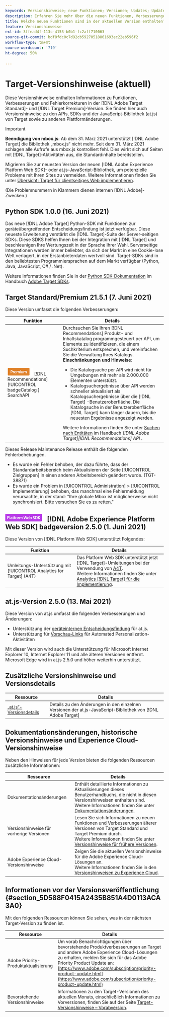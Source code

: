 ```yaml
---
keywords: Versionshinweise; neue Funktionen; Versionen; Updates; Update; Version; Verbesserungen; Erweiterungen; Fehlerbehebungen; Fehlerkorrekturen; Aktualisierungen
description: Erfahren Sie mehr über die neuen Funktionen, Verbesserungen und Fehlerbehebungen in der aktuellen Version von [!DNL Adobe Target], einschließlich SDKs, APIs und JavaScript-Bibliotheken.
title: Welche neuen Funktionen sind in der aktuellen Version enthalten?
feature: Versionshinweise
exl-id: 3ffead4f-113c-4153-b0b1-fc2aff710063
source-git-commit: bdf8fdc0c7d92cb59270518861693ec22eb596f2
workflow-type: tm+mt
source-wordcount: '719'
ht-degree: 50%

---
```


# Target-Versionshinweise (aktuell)

Diese Versionshinweise enthalten Informationen zu Funktionen, Verbesserungen und Fehlerkorrekturen in der [!DNL Adobe Target Standard]- und [!DNL Target Premium]-Version. Sie finden hier auch Versionshinweise zu den APIs, SDKs und der JavaScript-Bibliothek (at.js) von Target sowie zu anderen Plattformänderungen.

>[!IMPORTANT]
>
>**Beendigung von mbox.js**: Ab dem 31. März 2021 unterstützt [!DNL Adobe Target] die Bibliothek „mbox.js“ nicht mehr. Seit dem 31. März 2021 schlagen alle Aufrufe aus mbox.js kontrolliert fehl. Dies wirkt sich auf Seiten mit [!DNL Target]-Aktivitäten aus, die Standardinhalte bereitstellen.
>
>Migrieren Sie zur neuesten Version der neuen [!DNL Adobe Experience Platform Web SDK]- oder at.js-JavaScript-Bibliothek, um potenzielle Probleme mit Ihren Sites zu vermeiden. Weitere Informationen finden Sie unter [Übersicht: Target für clientseitiges Web implementieren](/help/c-implementing-target/c-implementing-target-for-client-side-web/implement-target-for-client-side-web.md).

(Die Problemnummern in Klammern dienen internen [!DNL Adobe]-Zwecken.)

## Python SDK 1.0.0 (16. Juni 2021)

Das neue [!DNL Adobe Target] Python-SDK mit Funktionen zur geräteübergreifenden Entscheidungsfindung ist jetzt verfügbar. Diese neueste Erweiterung verstärkt die [!DNL Target]-Suite der Server-seitigen SDKs. Diese SDKS helfen Ihnen bei der Integration mit [!DNL Target] und beschleunigen Ihre Wertungszeit in der Sprache Ihrer Wahl. Serverseitige Integrationen werden immer beliebter, da sich der Markt in eine Cookie-lose Welt verlagert, in der Erstanbieterdaten wertvoll sind. Target-SDKs sind in den beliebtesten Programmiersprachen auf dem Markt verfügbar (Python, Java, JavaScript, C# / .Net).

Weitere Informationen finden Sie in der [Python SDK-Dokumentation](https://adobetarget-sdks.gitbook.io/docs/sdk-reference-guides/python-sdk) im Handbuch [Adobe Target SDKs](https://adobetarget-sdks.gitbook.io/docs/).

## Target Standard/Premium 21.5.1 (7. Juni 2021)  

Diese Version umfasst die folgenden Verbesserungen:

| Funktion | Details |
| --- | --- |
| ![Premium ](/help/assets/premium.png) [!DNL Recommendations] [!UICONTROL badgeCatalog ] SearchAPI | Durchsuchen Sie Ihren [!DNL Recommendations] Produkt- und Inhaltskatalog programmgesteuert per API, um Elemente zu identifizieren, die einem Suchkriterium entsprechen, und vereinfachen Sie die Verwaltung Ihres Katalogs.<br>**Einschränkungen und Hinweise**:<ul><li>Die Katalogsuche per API wird nicht für Umgebungen mit mehr als 2.000.000 Elementen unterstützt.</li><li>Katalogsuchergebnisse über API werden schneller aktualisiert als Katalogsuchergebnisse über die [!DNL Target] -Benutzeroberfläche. Die Katalogsuche in der Benutzeroberfläche [!DNL Target] kann länger dauern, bis die neuesten Ergebnisse angezeigt werden.</li></ul>Weitere Informationen finden Sie unter [Suchen nach Entitäten](http://developers.adobetarget.com/api/recommendations/#tag/Searching-Entities) im Handbuch *[!DNL Adobe Target][!DNL Recommendations] API* . |

Dieses Release Maintenance Release enthält die folgenden Fehlerbehebungen.

* Es wurde ein Fehler behoben, der dazu führte, dass der Standardarbeitsbereich beim Aktualisieren der Seite [!UICONTROL Zielgruppen] in einen anderen Arbeitsbereich geändert wurde. (TGT-38871)
* Es wurde ein Problem in [!UICONTROL Administration] > [!UICONTROL Implementierung] behoben, das manchmal eine Fehlermeldung verursachte, in der stand: &quot;Ihre globale Mbox ist möglicherweise nicht synchronisiert. Bitte versuchen Sie es zu retten.&quot;

## ![Adobe Experience Platform Web SDK ](/help/assets/platform.png) [!DNL Adobe Experience Platform Web SDK] badgeversion 2.5.0 (1. Juni 2021)

Diese Version von [!DNL Platform Web SDK] unterstützt Folgendes:

| Funktion | Details |
| --- | --- |
| Umleitungs-Unterstützung mit [!UICONTROL Analytics for Target] (A4T) | Das Platform Web SDK unterstützt jetzt [!DNL Target]-Umleitungen bei der Verwendung von [A4T](/help/c-integrating-target-with-mac/a4t/a4t.md).<br>Weitere Informationen finden Sie unter  [Analytics  [!DNL Target] für die Implementierung](/help/c-integrating-target-with-mac/a4t/a4timplementation.md). |

## at.js-Version 2.5.0 (13. Mai 2021)

Diese Version von at.js umfasst die folgenden Verbesserungen und Änderungen:

* Unterstützung der [geräteinternen Entscheidungsfindung](/help/c-implementing-target/c-implementing-target-for-client-side-web/on-device-decisioning/on-device-decisioning.md) für at.js.
* Unterstützung für [Vorschau-Links](/help/c-activities/c-activity-qa/activity-qa.md) für Automated Personalization-Aktivitäten

Mit dieser Version wird auch die Unterstützung für Microsoft Internet Explorer 10, Internet Explorer 11 und alle älteren Versionen entfernt. Microsoft Edge wird in at.js 2.5.0 und höher weiterhin unterstützt.

## Zusätzliche Versionshinweise und Versionsdetails

| Ressource | Details |
|--- |--- |
| [„at.js“-Versionsdetails](/help/c-implementing-target/c-implementing-target-for-client-side-web/target-atjs-versions.md) | Details zu den Änderungen in den einzelnen Versionen der at.js-JavaScript-Bibliothek von [!DNL Adobe Target] |

## Dokumentationsänderungen, historische Versionshinweise und Experience Cloud-Versionshinweise

Neben den Hinweisen für jede Version bieten die folgenden Ressourcen zusätzliche Informationen:

| Ressource | Details |
|--- |--- |
| Dokumentationsänderungen | Enthält detaillierte Informationen zu Aktualisierungen dieses Benutzerhandbuchs, die nicht in diesen Versionshinweisen enthalten sind.<br>Weitere Informationen finden Sie unter [Dokumentationsänderungen](/help/r-release-notes/doc-change.md#reference_366123CF00994BACBBF9BBDF2C4D840C). |
| Versionshinweise für vorherige Versionen | Lesen Sie sich Informationen zu neuen Funktionen und Verbesserungen älterer Versionen von Target Standard und Target Premium durch.<br>Weitere Informationen finden Sie unter [Versionshinweise für frühere Versionen](/help/r-release-notes/release-notes-for-previous-releases.md). |
| Adobe Experience Cloud-Versionshinweise | Zeigen Sie die aktuellen Versionshinweise für die Adobe Experience Cloud-Lösungen an.<br>Weitere Informationen finden Sie in den [Versionshinweisen zu Experience Cloud](https://experienceleague.adobe.com/docs/release-notes/experience-cloud/current.html?lang=de). |

## Informationen vor der Versionsveröffentlichung {#section_5D588F0415A2435B851A4D0113ACA3A0}

Mit den folgenden Ressourcen können Sie sehen, was in der nächsten Target-Version zu finden ist.

| Ressource | Details |
|--- |--- |
| Adobe Priority-Produktaktualisierung | Um vorab Benachrichtigungen über bevorstehende Produktverbesserungen an Target und andere Adobe Experience Cloud-Lösungen zu erhalten, melden Sie sich für das Adobe Priority Product Update an:<br>[https://www.adobe.com/subscription/priority-product-update.html](https://www.adobe.com/subscription/priority-product-update.html) |
| Bevorstehende Versionshinweise | Informationen zu den Target-Versionen des aktuellen Monats, einschließlich Informationen zu Vorversionen, finden Sie auf der Seite [Target-Versionshinweise – Vorabversion](/help/r-release-notes/target-release-notes.md). |
